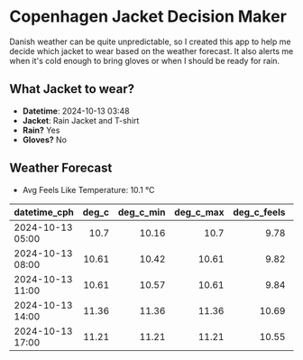
# Copenhagen Jacket Decision Maker

Danish weather can be quite unpredictable, so I created this app to help me decide which jacket to wear based on the weather forecast. 
It also alerts me when it's cold enough to bring gloves or when I should be ready for rain.

## What Jacket to wear?

- **Datetime**: 2024-10-13 03:48
- **Jacket**: Rain Jacket and T-shirt
- **Rain?** Yes
- **Gloves?** No

## Weather Forecast
- Avg Feels Like Temperature: 10.1 °C

| datetime_cph     |   deg_c |   deg_c_min |   deg_c_max |   deg_c_feels | weather   | wind   | rain   |
|:-----------------|--------:|------------:|------------:|--------------:|:----------|:-------|:-------|
| 2024-10-13 05:00 |   10.7  |       10.16 |       10.7  |          9.78 | Rain      | Medium | Low    |
| 2024-10-13 08:00 |   10.61 |       10.42 |       10.61 |          9.82 | Rain      | Medium | Medium |
| 2024-10-13 11:00 |   10.61 |       10.57 |       10.61 |          9.84 | Rain      | Low    | Low    |
| 2024-10-13 14:00 |   11.36 |       11.36 |       11.36 |         10.69 | Rain      | Low    | Low    |
| 2024-10-13 17:00 |   11.21 |       11.21 |       11.21 |         10.55 | Rain      | Low    | Low    |
        